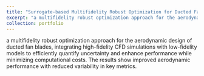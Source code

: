 ```yaml
---
title: "Surrogate-based Multifidelity Robust Optimization for Ducted Fan Blade Aerodynamic Design"
excerpt: "a multifidelity robust optimization approach for the aerodynamic design of ducted fan blades, integrating high-fidelity CFD simulations with low-fidelity models to efficiently quantify uncertainty and enhance performance while minimizing computational costs. The results show improved aerodynamic performance with reduced variability in key metrics.<br/><img src='/images/MEAEpaper.png'>"
collection: portfolio
---
```


a multifidelity robust optimization approach for the aerodynamic design of ducted fan blades, integrating high-fidelity CFD simulations with low-fidelity models to efficiently quantify uncertainty and enhance performance while minimizing computational costs. The results show improved aerodynamic performance with reduced variability in key metrics.
